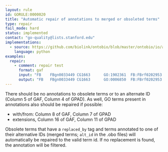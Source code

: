 ```yaml
---
layout: rule
id: GORULE:0000020
title: "Automatic repair of annotations to merged or obsoleted terms"
type: repair
fail_mode: hard
status: implemented
contact: "go-quality@lists.stanford.edu"
implementations:
  - source: https://github.com/biolink/ontobio/blob/master/ontobio/io/assocparser.py
    language: python
examples:
  repair:
    - comment: repair test
      format: gaf
      input: "FB	FBgn0033449	CG1663		GO:1902361	FB:FBrf0202953|GO_REF:0000024	ISS	UniProtKB:Q05516	F			protein	taxon:7227	20171127	FlyBase"
      output: "FB	FBgn0033449	CG1663		GO:0006850	FB:FBrf0202953|GO_REF:0000024	ISS	UniProtKB:Q05516	F			protein	taxon:7227	20171127	FlyBase"
---
```

There should be no annotations to obsolete terms or to an alternate ID (Column 5 of GAF, Column 4 of GPAD). As well, GO terms present in annotations also should be repaired if possible: 
* with/from: Column 8 of GAF, Column 7 of GPAD
* extensions, Column 16 of GAF, Column 11 of GPAD 

Obsolete terms that have a `replaced_by` tag and terms annotated to one of their alternative IDs (merged terms; `alt_id` in the .obo files) will automatically be repaired to the valid term id.
If no replacement is found, the annotation will be filtered.


